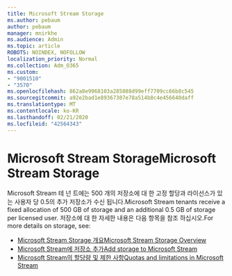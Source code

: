 ```yaml
---
title: Microsoft Stream Storage
ms.author: pebaum
author: pebaum
manager: mnirkhe
ms.audience: Admin
ms.topic: article
ROBOTS: NOINDEX, NOFOLLOW
localization_priority: Normal
ms.collection: Adm_O365
ms.custom:
- "9001510"
- "3570"
ms.openlocfilehash: 862a8e9968103a285088d99eff7709cc66b8c545
ms.sourcegitcommit: a92e2bad1e89367307e78a514b8c4e456640daff
ms.translationtype: MT
ms.contentlocale: ko-KR
ms.lasthandoff: 02/21/2020
ms.locfileid: "42564343"
---
```

# <a name="microsoft-stream-storage"></a><span data-ttu-id="46830-102">Microsoft Stream Storage</span><span class="sxs-lookup"><span data-stu-id="46830-102">Microsoft Stream Storage</span></span>

<span data-ttu-id="46830-103">Microsoft Stream 테 넌 트에는 500 개의 저장소에 대 한 고정 할당과 라이선스가 있는 사용자 당 0.5의 추가 저장소가 수신 됩니다.</span><span class="sxs-lookup"><span data-stu-id="46830-103">Microsoft Stream tenants receive a fixed allocation of 500 GB of storage and an additional 0.5 GB of storage per licensed user.</span></span>
<span data-ttu-id="46830-104">저장소에 대 한 자세한 내용은 다음 항목을 참조 하십시오.</span><span class="sxs-lookup"><span data-stu-id="46830-104">For more details on storage, see:</span></span>

- [<span data-ttu-id="46830-105">Microsoft Stream Storage 개요</span><span class="sxs-lookup"><span data-stu-id="46830-105">Microsoft Stream Storage Overview</span></span>](https://docs.microsoft.com/stream/license-overview#storage)
- [<span data-ttu-id="46830-106">Microsoft Stream에 저장소 추가</span><span class="sxs-lookup"><span data-stu-id="46830-106">Add storage to Microsoft Stream</span></span>](https://docs.microsoft.com/stream/storage-add-on)
- [<span data-ttu-id="46830-107">Microsoft Stream의 할당량 및 제한 사항</span><span class="sxs-lookup"><span data-stu-id="46830-107">Quotas and limitations in Microsoft Stream</span></span>](https://docs.microsoft.com/stream/quotas-and-limitations)
